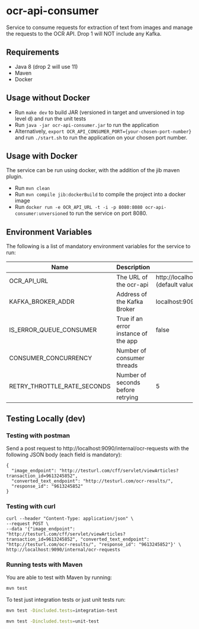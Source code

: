 # ocr-api-consumer

Service to consume requests for extraction of text from images and manage the requests to the OCR API. Drop 1 will NOT include any Kafka.

## Requirements

- Java 8 (drop 2 will use 11)
- Maven
- Docker

## Usage without Docker

- Run `make dev` to build JAR (versioned in target and unversioned in top level d) and run the unit tests
- Run `java -jar ocr-api-consumer.jar` to run the application
- Alternatively, `export OCR_API_CONSUMER_PORT={your-chosen-port-number}` and run `./start.sh` to run the application on your chosen port number.

## Usage with Docker

The service can be run using docker, with the addition of the jib maven plugin.
- Run `mvn clean`
- Run `mvn compile jib:dockerBuild` to compile the project into a docker image
- Run `docker run -e OCR_API_URL -t -i -p 8080:8080 ocr-api-consumer:unversioned` to run the service on port 8080.

## Environment Variables

The following is a list of mandatory environment variables for the service to run:

Name                                        | Description                          | Example Value
------------------------------------------- | ------------------------------------ | -------------------------------------------------------------------------
OCR_API_URL                                 | The URL of the ocr-api               | http://localhost:8080/api/ocr/image/tiff/extractText  (default value)
KAFKA_BROKER_ADDR                           | Address of the Kafka Broker          | localhost:9092
IS_ERROR_QUEUE_CONSUMER                     | True if an error instance of the app | false  
CONSUMER_CONCURRENCY                        | Number of consumer threads           |
RETRY_THROTTLE_RATE_SECONDS                 | Number of seconds before retrying    | 5

## Testing Locally (dev)

### Testing with postman

Send a post request to http://localhost:9090/internal/ocr-requests with the following JSON body (each field is mandatory):
```
{
  "image_endpoint": "http://testurl.com/cff/servlet/viewArticles?transaction_id=9613245852",
  "converted_text_endpoint": "http://testurl.com/ocr-results/",
  "response_id": "9613245852"
}
```

### Testing with curl
```
curl --header "Content-Type: application/json" \
--request POST \
--data '{"image_endpoint": "http://testurl.com/cff/servlet/viewArticles?transaction_id=9613245852", "converted_text_endpoint": "http://testurl.com/ocr-results/", "response_id": "9613245852"}' \
http://localhost:9090/internal/ocr-requests
```

### Running tests with Maven

You are able to test with Maven by running:

``` bash
mvn test
```

To test just integration tests or just unit tests run:

``` bash
mvn test -Dincluded.tests=integration-test
```

``` bash
mvn test -Dincluded.tests=unit-test
```
